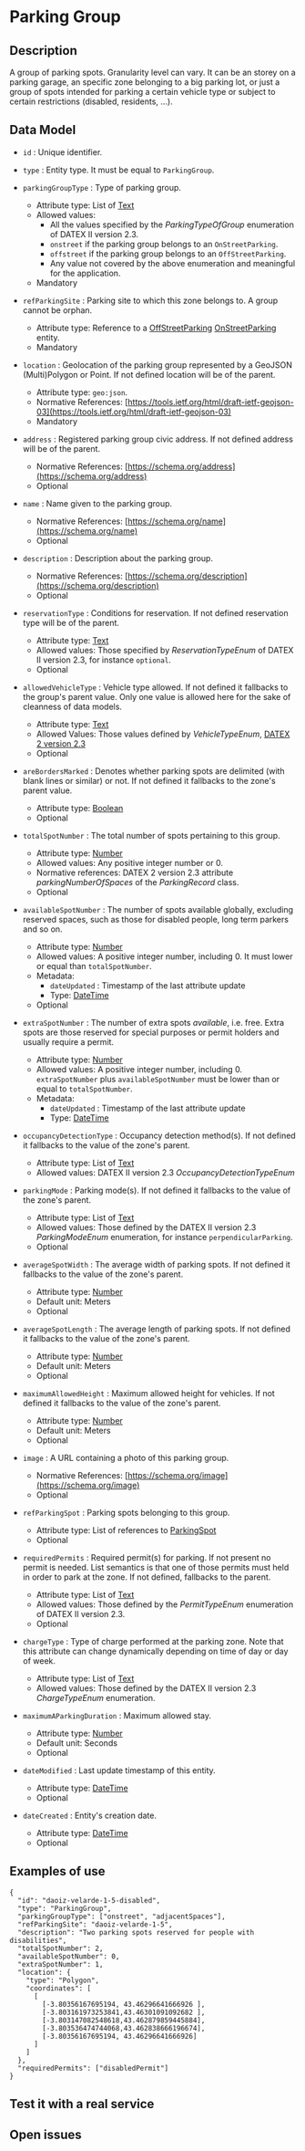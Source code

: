 # Parking Group

## Description

A group of parking spots. Granularity level can vary.
It can be an storey on a parking garage, an specific zone belonging to a big parking lot,  or just a group of spots intended
for parking a certain vehicle type or subject to certain restrictions (disabled, residents, ...).

## Data Model

+ `id` : Unique identifier. 

+ `type` : Entity type. It must be equal to `ParkingGroup`.

+ `parkingGroupType` : Type of parking group.
    + Attribute type: List of [Text](http://schema.org/Text)
    + Allowed values:
        + All the values specified by the *ParkingTypeOfGroup* enumeration of DATEX II version 2.3.
        + `onstreet` if the parking group belongs to an `OnStreetParking`. 
        + `offstreet` if the parking group belongs to an `OffStreetParking`.
        + Any value not covered by the above enumeration and meaningful for the application.
    + Mandatory

+ `refParkingSite` : Parking site to which this zone belongs to. A group cannot be orphan.
    + Attribute type: Reference to a [OffStreetParking](../../OffStreetParking/doc/spec.md)
    [OnStreetParking](../../OnStreetParking/doc/spec.md) entity. 
    + Mandatory   
   
+ `location` : Geolocation of the parking group represented by a GeoJSON (Multi)Polygon or Point.
If not defined location will be of the parent.
    + Attribute type: `geo:json`.
    + Normative References: [https://tools.ietf.org/html/draft-ietf-geojson-03](https://tools.ietf.org/html/draft-ietf-geojson-03)
    + Mandatory

+ `address` : Registered parking group civic address.
If not defined address will be of the parent.
    + Normative References: [https://schema.org/address](https://schema.org/address)
    + Optional

+ `name` : Name given to the parking group.
    + Normative References: [https://schema.org/name](https://schema.org/name)
    + Optional

+ `description` : Description about the parking group. 
    + Normative References: [https://schema.org/description](https://schema.org/description)
    + Optional
      
+ `reservationType` : Conditions for reservation.
If not defined reservation type will be of the parent.
    + Attribute type: [Text](http://schema.org/Text)
    + Allowed values: Those specified by *ReservationTypeEnum* of DATEX II version 2.3, for instance `optional`.
    + Optional

+ `allowedVehicleType` : Vehicle type allowed. If not defined it fallbacks to the group's parent value.
Only one value is allowed here for the sake of cleanness of data models. 
    + Attribute type: [Text](http://schema.org/Text)
    + Allowed Values: Those values defined by *VehicleTypeEnum*, [DATEX 2 version 2.3](http://www.datex2.eu/sites/www.datex2.eu/files/DATEXIISchema_2_2_2_1.zip)
    + Optional
   
+ `areBordersMarked` : Denotes whether parking spots are delimited (with blank lines or similar) or not.
If not defined it fallbacks to the zone's parent value. 
    + Attribute type: [Boolean](https://schema.org/Boolean)
    + Optional

+ `totalSpotNumber` : The total number of spots pertaining to this group. 
    + Attribute type: [Number](http://schema.org/Number)
    + Allowed values: Any positive integer number or 0. 
    + Normative references: DATEX 2 version 2.3 attribute *parkingNumberOfSpaces* of the *ParkingRecord* class.
    + Optional

+ `availableSpotNumber` : The number of spots available globally, excluding reserved spaces, such as those for disabled people,
long term parkers and so on.
    + Attribute type: [Number](http://schema.org/Number)
    + Allowed values: A positive integer number, including 0. It must lower or equal than `totalSpotNumber`. 
    + Metadata:
        + `dateUpdated` : Timestamp of the last attribute update
        + Type: [DateTime](https://schema.org/DateTime)
    + Optional
        
+ `extraSpotNumber` : The number of extra spots *available*, i.e. free. Extra spots are those reserved for special purposes or permit holders
and usually require a permit.
    + Attribute type: [Number](http://schema.org/Number)
    + Allowed values: A positive integer number, including 0. `extraSpotNumber` plus `availableSpotNumber` must be lower than or
    equal to `totalSpotNumber`. 
    + Metadata:
        + `dateUpdated` : Timestamp of the last attribute update
        + Type: [DateTime](https://schema.org/DateTime)
    
+ `occupancyDetectionType` : Occupancy detection method(s). If not defined it fallbacks to the value of the zone's parent. 
    + Attribute type: List of [Text](http://schema.org/Text)
    + Allowed values: DATEX II version 2.3 *OccupancyDetectionTypeEnum*
    
+ `parkingMode` : Parking mode(s). If not defined it fallbacks to the value of the zone's parent. 
    + Attribute type: List of [Text](http://schema.org/Text)
    + Allowed values: Those defined by the DATEX II version 2.3 *ParkingModeEnum* enumeration, for instance `perpendicularParking`. 
    + Optional

+ `averageSpotWidth` : The average width of parking spots. If not defined it fallbacks to the value of the zone's parent. 
    + Attribute type: [Number](http://schema.org/Number)
    + Default unit: Meters
    + Optional

+ `averageSpotLength` : The average length of parking spots. If not defined it fallbacks to the value of the zone's parent. 
    + Attribute type: [Number](http://schema.org/Number)
    + Default unit: Meters
    + Optional

+ `maximumAllowedHeight` : Maximum allowed height for vehicles. If not defined it fallbacks to the value of the zone's parent. 
    + Attribute type: [Number](http://schema.org/Number)
    + Default unit: Meters
    + Optional
    
+ `image` : A URL containing a photo of this parking group.
    + Normative References: [https://schema.org/image](https://schema.org/image)
    + Optional

+ `refParkingSpot` : Parking spots belonging to this group.
    + Attribute type: List of references to [ParkingSpot](../../ParkingSpot/doc/spec.md)
    + Optional
        
+ `requiredPermits` : Required permit(s) for parking. If not present no permit is needed.
 List semantics is that one of those permits must held in order to park at the zone. If not defined, fallbacks to the parent. 
    + Attribute type: List of [Text](http://schema.org/Text)
    + Allowed values: Those defined by the *PermitTypeEnum* enumeration of DATEX II version 2.3. 
    + Optional
    
+ `chargeType` : Type of charge performed at the parking zone.
Note that this attribute can change dynamically depending on time of day or day of week.
    + Attribute type: List of [Text](http://schema.org/Number)
    + Allowed values: Those defined by the DATEX II version 2.3 *ChargeTypeEnum* enumeration.     
    
+ `maximumAParkingDuration` : Maximum allowed stay.
    + Attribute type: [Number](http://schema.org/Number)
    + Default unit: Seconds
    + Optional
    
+ `dateModified` : Last update timestamp of this entity.
    + Attribute type: [DateTime](https://schema.org/DateTime)
    + Optional
    
+ `dateCreated` : Entity's creation date.
    + Attribute type: [DateTime](https://schema.org/DateTime)
    + Optional        


## Examples of use

    {
      "id": "daoiz-velarde-1-5-disabled",
      "type": "ParkingGroup",
      "parkingGroupType": ["onstreet", "adjacentSpaces"],
      "refParkingSite": "daoiz-velarde-1-5",
      "description": "Two parking spots reserved for people with disabilities",
      "totalSpotNumber": 2,
      "availableSpotNumber": 0,
      "extraSpotNumber": 1,
      "location": {
        "type": "Polygon",
        "coordinates": [
          [
            [-3.80356167695194, 43.46296641666926 ],
            [-3.803161973253841,43.46301091092682 ],
            [-3.803147082548618,43.462879859445884],
            [-3.803536474744068,43.462838666196674],
            [-3.80356167695194, 43.46296641666926]
          ]
        ]
      },
      "requiredPermits": ["disabledPermit"]
    }

## Test it with a real service


## Open issues

